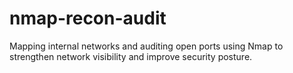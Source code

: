 # nmap-recon-audit
Mapping internal networks and auditing open ports using Nmap to strengthen network visibility and improve security posture.
